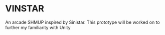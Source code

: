 # VINSTAR
 An arcade SHMUP inspired by Sinistar. This prototype will be worked on to further my familiarity with Unity
